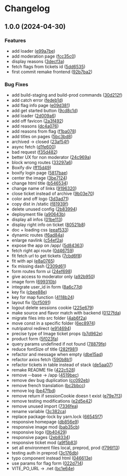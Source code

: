 # Changelog

## 1.0.0 (2024-04-30)


### Features

* add loader ([e99a7be](https://github.com/openfoodfacts/nutripatrol-frontend/commit/e99a7bef3123bbd8f386e0854248a120a5d38e68))
* add moderation page ([fcc35c0](https://github.com/openfoodfacts/nutripatrol-frontend/commit/fcc35c0f2b07beb53daee000fe39fefd7f4d1b79))
* display reasons ([3decf3a](https://github.com/openfoodfacts/nutripatrol-frontend/commit/3decf3a6ce333a4438c6e7348b6714b1ecff1cec))
* fetch flags from tickets id ([5dd6535](https://github.com/openfoodfacts/nutripatrol-frontend/commit/5dd6535db0b912175be816af0f0c57ed767cd2c9))
* first commit remake frontend ([92b7ba2](https://github.com/openfoodfacts/nutripatrol-frontend/commit/92b7ba25659df4537608be6eca4a57d2312bce93))


### Bug Fixes

* add build-staging and build-prod commands ([30d212f](https://github.com/openfoodfacts/nutripatrol-frontend/commit/30d212fc3c5473345e9a6295cc109d6bfe0e9c17))
* add catch error ([fedeb1d](https://github.com/openfoodfacts/nutripatrol-frontend/commit/fedeb1da23c01ae975e994cb83e585a3fd246857))
* add flag info page ([e09d381](https://github.com/openfoodfacts/nutripatrol-frontend/commit/e09d3812d2e7764a331eb3c38e4fbab86d57ae8f))
* add get started button ([9cd8c1d](https://github.com/openfoodfacts/nutripatrol-frontend/commit/9cd8c1d8aba235c031ec270638c778f73ca3f296))
* add loader ([2d009a6](https://github.com/openfoodfacts/nutripatrol-frontend/commit/2d009a649e66e03d2024256a53a5248eca21ab41))
* add off favicon ([2a3f492](https://github.com/openfoodfacts/nutripatrol-frontend/commit/2a3f492acd386b4a2e479affbe7ab98048d555ff))
* add reasons ([dc4a076](https://github.com/openfoodfacts/nutripatrol-frontend/commit/dc4a07625ce1ffde28d6a1f7207889fdb3ca1ae4))
* add reasons from flag ([f1ba078](https://github.com/openfoodfacts/nutripatrol-frontend/commit/f1ba078fa13b02b2fd880c31dbd35593bb30d816))
* add titles on pages ([5bc3bd8](https://github.com/openfoodfacts/nutripatrol-frontend/commit/5bc3bd805dfe45a77a7e58c9d93283f53a740991))
* archived -&gt; closed ([23af54f](https://github.com/openfoodfacts/nutripatrol-frontend/commit/23af54f0e5f0b65fdd663508aa1c8c4fe6266873))
* async fetch ([d1fe600](https://github.com/openfoodfacts/nutripatrol-frontend/commit/d1fe600137442ca5bcd7218737d9787e67b7c484))
* bad request ([f35d482](https://github.com/openfoodfacts/nutripatrol-frontend/commit/f35d48217bc2175a915d94d60738d1757b6c8d9e))
* better UX for non moderator ([24c969a](https://github.com/openfoodfacts/nutripatrol-frontend/commit/24c969a0b8d7f5b8748b54dced204be7c7c2df49))
* block wrong routes ([33297a6](https://github.com/openfoodfacts/nutripatrol-frontend/commit/33297a629042ecd6eb7c59ace15415cca9c4fa49))
* Boxify div ([ff15d49](https://github.com/openfoodfacts/nutripatrol-frontend/commit/ff15d499f66b0e40e360a37f958e6bd2c78a950a))
* boxify login page ([5817bae](https://github.com/openfoodfacts/nutripatrol-frontend/commit/5817bae140ab358cd1edb7332ebe30c162e258fb))
* center the image ([3be7124](https://github.com/openfoodfacts/nutripatrol-frontend/commit/3be71247a2f5050fa7bc51d2bb2d6b208c1b6f43))
* change html title ([b546534](https://github.com/openfoodfacts/nutripatrol-frontend/commit/b5465348602af86c996c6fe02751e41315e704b9))
* change name of links ([9196320](https://github.com/openfoodfacts/nutripatrol-frontend/commit/9196320f389d5726893a6f573e653934e0a7892f))
* close ticket instead of archive ([9b03e70](https://github.com/openfoodfacts/nutripatrol-frontend/commit/9b03e706636f79e19d1271229d4c5b8cfb01bd4c))
* color and off logo ([3d3ad71](https://github.com/openfoodfacts/nutripatrol-frontend/commit/3d3ad716e1442df99b7cf48200f76f1c2e341d65))
* copy dist in /static ([f81939f](https://github.com/openfoodfacts/nutripatrol-frontend/commit/f81939fe15df36b5301d75485f352611cb800db3))
* delete unused config ([2b83994](https://github.com/openfoodfacts/nutripatrol-frontend/commit/2b839949946ce0957fd24baf78e2bc1c947e9c5a))
* deployment file ([a90643b](https://github.com/openfoodfacts/nutripatrol-frontend/commit/a90643b7a3d5d53b509ef29f5e703507e311c6de))
* display all infos ([01be113](https://github.com/openfoodfacts/nutripatrol-frontend/commit/01be1134cf97dce4d21065ac92cc69889b4836d4))
* display right info on ticket ([80521b8](https://github.com/openfoodfacts/nutripatrol-frontend/commit/80521b89159c8d2c3199d81dcf8902fa5a46dd87))
* doc + loading css ([eeaf533](https://github.com/openfoodfacts/nutripatrol-frontend/commit/eeaf53335691ade570e1b400e6ca0187bceb9f85))
* dynamic routes ([f6ad84a](https://github.com/openfoodfacts/nutripatrol-frontend/commit/f6ad84ae0564bf1701e824b1e7251abaa4e96f87))
* enlarge navlink ([c54ef2a](https://github.com/openfoodfacts/nutripatrol-frontend/commit/c54ef2a0fd4cfcd24d980ae0ea7f1a8890b12861))
* expose the app on /app/ ([5d84363](https://github.com/openfoodfacts/nutripatrol-frontend/commit/5d843639b5ffa80447f97a0b6ca18b842bcf4e9e))
* fetch right api route ([0d46759](https://github.com/openfoodfacts/nutripatrol-frontend/commit/0d4675902b0543674830e2afe64a945d7d716d28))
* fit fetch url to get tickets ([7cbd6f8](https://github.com/openfoodfacts/nutripatrol-frontend/commit/7cbd6f88eefbc64c675d5ece3c5edd753fe909a8))
* fit with api ([e8a0765](https://github.com/openfoodfacts/nutripatrol-frontend/commit/e8a076562f9e1e13461bc8bff3749e563711ae9a))
* fix missing dash ([2309d61](https://github.com/openfoodfacts/nutripatrol-frontend/commit/2309d6174aafc28ebe7096c74b07f38cb9cd446f))
* form routes form ui ([24ef698](https://github.com/openfoodfacts/nutripatrol-frontend/commit/24ef698d88313072c2edb1cac9f8c4c35616fdfa))
* give access to moderator only ([a92b950](https://github.com/openfoodfacts/nutripatrol-frontend/commit/a92b950ff2d53021bd4e53e532f23e3cb30fc918))
* image form ([699310b](https://github.com/openfoodfacts/nutripatrol-frontend/commit/699310b67ba9eb23e9c4d6207ba31edd7189be53))
* integrate user_id in form ([8a6c77d](https://github.com/openfoodfacts/nutripatrol-frontend/commit/8a6c77d919b481d7045459503d24f0ce69d4f56d))
* key fix ([cbee88e](https://github.com/openfoodfacts/nutripatrol-frontend/commit/cbee88ecd311d3b7e7332c074578f3595ebdc950))
* key for map function ([4118b24](https://github.com/openfoodfacts/nutripatrol-frontend/commit/4118b24341c784715b86309a80f29425ef066cd4))
* layout fix ([0cf5091](https://github.com/openfoodfacts/nutripatrol-frontend/commit/0cf5091034f6ed20ad2b7e8fc0f705168bb5001c))
* logout delete sessions cookie ([225e679](https://github.com/openfoodfacts/nutripatrol-frontend/commit/225e679f4c97a06d4b62261715e4858aae869f17))
* make source and flavor match with backend ([0127fda](https://github.com/openfoodfacts/nutripatrol-frontend/commit/0127fda0f3f799c033b3874440fd11d6ae30834f))
* migrate files into src folder ([4ab6f2a](https://github.com/openfoodfacts/nutripatrol-frontend/commit/4ab6f2acf53fd9847206ce21f21e2ca4643c6dd2))
* move const in a specific folder ([6ec8974](https://github.com/openfoodfacts/nutripatrol-frontend/commit/6ec8974c2d80ef26453cf81c38b5ecd40457043e))
* nutripatrol redirect ([e914694](https://github.com/openfoodfacts/nutripatrol-frontend/commit/e914694a26976f95464ef597339be99b47b8cb00))
* precise type of Image ticket props ([b7d962e](https://github.com/openfoodfacts/nutripatrol-frontend/commit/b7d962e87e085401ae108ec20a3e9acbe3a9daaa))
* product form ([5f023fa](https://github.com/openfoodfacts/nutripatrol-frontend/commit/5f023fa0ee5b8ba81d2217407796ed9d9f746900))
* query params undefined if not found ([78879fe](https://github.com/openfoodfacts/nutripatrol-frontend/commit/78879fecc07e384e4a5a4abded7e614b81613d51))
* reduce fontSize of title ([282f981](https://github.com/openfoodfacts/nutripatrol-frontend/commit/282f98157e7ddc26168bada33f6279c045aecdb0))
* refactor and message when empty ([dbe15ad](https://github.com/openfoodfacts/nutripatrol-frontend/commit/dbe15ad77f40697b6df145cf5a9dbaa361e75aa9))
* refactor axios fetch ([590b8b1](https://github.com/openfoodfacts/nutripatrol-frontend/commit/590b8b18fee17606edca8c46180b52b081f61151))
* refactor tickets in table instead of stack ([de5aa07](https://github.com/openfoodfacts/nutripatrol-frontend/commit/de5aa072f66b189cda3bb7394450caa7f5505247))
* remake README file ([422c528](https://github.com/openfoodfacts/nutripatrol-frontend/commit/422c52855002d2fce63a9716cb140ac5ffd318a7))
* remove --base -&gt; /app ([4519bec](https://github.com/openfoodfacts/nutripatrol-frontend/commit/4519becdd234866545cde079da3c8d63e8b5b0d1))
* remove dev bug duplication ([cc092eb](https://github.com/openfoodfacts/nutripatrol-frontend/commit/cc092eb9aa4ecbea7605ba829efb924b1e3007cb))
* remove french translation ([bc2bbcc](https://github.com/openfoodfacts/nutripatrol-frontend/commit/bc2bbcc9018a88249435b1a48cc837a2175f607a))
* remove log ([be47fbd](https://github.com/openfoodfacts/nutripatrol-frontend/commit/be47fbd1a3006859fbb70210866c868297748028))
* remove return if sessionCookie doesn t exist ([e79e7f3](https://github.com/openfoodfacts/nutripatrol-frontend/commit/e79e7f3172dba770d4ee445fb1946b8bfc33a576))
* remove testing modifications ([e2d5e42](https://github.com/openfoodfacts/nutripatrol-frontend/commit/e2d5e4212ab3ade0798f44ea9122f8585f82ab8f))
* remove unused import ([7336fea](https://github.com/openfoodfacts/nutripatrol-frontend/commit/7336feae480c9c3079d2c23acd6670e9dd46db00))
* rename variable ([3c382ca](https://github.com/openfoodfacts/nutripatrol-frontend/commit/3c382caad6ecec0a90580239305076e0412f8404))
* replace package-lock by yarn.lock ([66545f7](https://github.com/openfoodfacts/nutripatrol-frontend/commit/66545f7269642741d70e77e45ec0886d73b6413b))
* responsive homepage ([db856e9](https://github.com/openfoodfacts/nutripatrol-frontend/commit/db856e9b7d757427b3543a6d2b1ffdafd9f67430))
* responsive image mod ([bab35cb](https://github.com/openfoodfacts/nutripatrol-frontend/commit/bab35cbf6ddeeb24e61f7bf4735599d06e2eb7d7))
* responsive logo ([0b40429](https://github.com/openfoodfacts/nutripatrol-frontend/commit/0b40429dc0f59786fb33d93c8a8a97696565366b))
* responsive pages ([2eb8334](https://github.com/openfoodfacts/nutripatrol-frontend/commit/2eb833419ee3e560f82964d963824f1e80aadf7d))
* responsive ticket mod ([a9f5b83](https://github.com/openfoodfacts/nutripatrol-frontend/commit/a9f5b839fbeec6bf0d82e9f5670607078ba1d507))
* set all environment files local, preprod, prod ([f796f13](https://github.com/openfoodfacts/nutripatrol-frontend/commit/f796f1330ae7c657a13a4e70ed0b864cb358ffbb))
* testing auth in preprod ([3c176db](https://github.com/openfoodfacts/nutripatrol-frontend/commit/3c176dbce872f43251b5567346120b5f33534bb4))
* typo component instead html ([046613e](https://github.com/openfoodfacts/nutripatrol-frontend/commit/046613e2fbe8f1de63c3026e51d7dcb764488193))
* use params for flag form ([022d714](https://github.com/openfoodfacts/nutripatrol-frontend/commit/022d714b48277ad5154a373e9f2bf05582d7f9db))
* VITE_PO_URL -&gt; .net ([bc1e64e](https://github.com/openfoodfacts/nutripatrol-frontend/commit/bc1e64e9078937a36d227299b60d150516418fbb))
